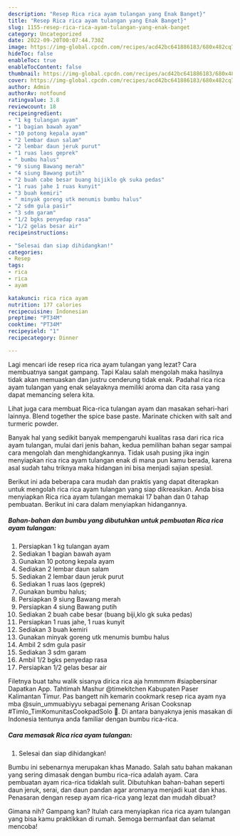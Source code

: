 ```yaml
---
description: "Resep Rica rica ayam tulangan yang Enak Banget}"
title: "Resep Rica rica ayam tulangan yang Enak Banget}"
slug: 1155-resep-rica-rica-ayam-tulangan-yang-enak-banget
category: Uncategorized
date: 2022-09-20T00:07:44.730Z
image: https://img-global.cpcdn.com/recipes/acd42bc641886183/680x482cq70/rica-rica-ayam-tulangan-foto-resep-utama.jpg
hideToc: false
enableToc: true
enableTocContent: false
thumbnail: https://img-global.cpcdn.com/recipes/acd42bc641886183/680x482cq70/rica-rica-ayam-tulangan-foto-resep-utama.jpg
cover: https://img-global.cpcdn.com/recipes/acd42bc641886183/680x482cq70/rica-rica-ayam-tulangan-foto-resep-utama.jpg
author: Admin
authorAv: notfound
ratingvalue: 3.8
reviewcount: 18
recipeingredient:
- "1 kg tulangan ayam"
- "1 bagian bawah ayam"
- "10 potong kepala ayam"
- "2 lembar daun salam"
- "2 lembar daun jeruk purut"
- "1 ruas laos geprek"
- " bumbu halus"
- "9 siung Bawang merah"
- "4 siung Bawang putih"
- "2 buah cabe besar buang bijiklo gk suka pedas"
- "1 ruas jahe 1 ruas kunyit"
- "3 buah kemiri"
- " minyak goreng utk menumis bumbu halus"
- "2 sdm gula pasir"
- "3 sdm garam"
- "1/2 bgks penyedap rasa"
- "1/2 gelas besar air"
recipeinstructions:

- "Selesai dan siap dihidangkan!"
categories:
- Resep
tags:
- rica
- rica
- ayam

katakunci: rica rica ayam 
nutrition: 177 calories
recipecuisine: Indonesian
preptime: "PT34M"
cooktime: "PT34M"
recipeyield: "1"
recipecategory: Dinner

---
```



Lagi mencari ide resep rica rica ayam tulangan yang lezat? Cara membuatnya sangat gampang. Tapi Kalau salah mengolah maka hasilnya tidak akan memuaskan dan justru cenderung tidak enak. Padahal rica rica ayam tulangan yang enak selayaknya memiliki aroma dan cita rasa yang dapat memancing selera kita.


Lihat juga cara membuat Rica-rica tulangan ayam dan masakan sehari-hari lainnya. Blend together the spice base paste. Marinate chicken with salt and turmeric powder.

Banyak hal yang sedikit banyak mempengaruhi kualitas rasa dari rica rica ayam tulangan, mulai dari jenis bahan, kedua pemilihan bahan segar sampai cara mengolah dan menghidangkannya. Tidak usah pusing jika ingin menyiapkan rica rica ayam tulangan enak di mana pun kamu berada, karena asal sudah tahu triknya maka hidangan ini bisa menjadi sajian spesial.


Berikut ini ada beberapa cara mudah dan praktis yang dapat diterapkan untuk mengolah rica rica ayam tulangan yang siap dikreasikan. Anda bisa menyiapkan Rica rica ayam tulangan memakai 17 bahan dan 0 tahap pembuatan. Berikut ini cara dalam menyiapkan hidangannya.

<!--inarticleads1-->

##### Bahan-bahan dan bumbu yang dibutuhkan untuk pembuatan Rica rica ayam tulangan:

1. Persiapkan 1 kg tulangan ayam
1. Sediakan 1 bagian bawah ayam
1. Gunakan 10 potong kepala ayam
1. Sediakan 2 lembar daun salam
1. Sediakan 2 lembar daun jeruk purut
1. Sediakan 1 ruas laos (geprek)
1. Gunakan  bumbu halus;
1. Persiapkan 9 siung Bawang merah
1. Persiapkan 4 siung Bawang putih
1. Sediakan 2 buah cabe besar (buang biji,klo gk suka pedas)
1. Persiapkan 1 ruas jahe, 1 ruas kunyit
1. Sediakan 3 buah kemiri
1. Gunakan  minyak goreng utk menumis bumbu halus
1. Ambil 2 sdm gula pasir
1. Sediakan 3 sdm garam
1. Ambil 1/2 bgks penyedap rasa
1. Persiapkan 1/2 gelas besar air


Filetnya buat tahu walik sisanya dirica rica aja hmmmmm #siapbersinar Dapatkan App. Tahtimah Mashur @timekitchen Kabupaten Paser Kalimantan Timur. Pas bangett nih kemarin cookmark resep rica ayam nya mba @suin_ummuabiyyu sebagai pemenang Arisan Cooksnap #Timlo_TimKomunitasCookpadSolo 👏. Di antara banyaknya jenis masakan di Indonesia tentunya anda familiar dengan bumbu rica-rica. 

<!--inarticleads2-->

##### Cara memasak Rica rica ayam tulangan:


1. Selesai dan siap dihidangkan!

Bumbu ini sebenarnya merupakan khas Manado. Salah satu bahan makanan yang sering dimasak dengan bumbu rica-rica adalah ayam. Cara pembuatan ayam rica-rica tidaklah sulit. Dibutuhkan bahan-bahan seperti daun jeruk, serai, dan daun pandan agar aromanya menjadi kuat dan khas. Penasaran dengan resep ayam rica-rica yang lezat dan mudah dibuat? 

Gimana nih? Gampang kan? Itulah cara menyiapkan rica rica ayam tulangan yang bisa kamu praktikkan di rumah. Semoga bermanfaat dan selamat mencoba!
